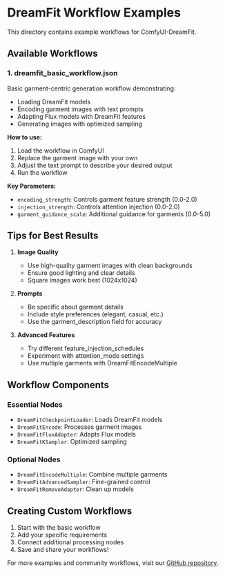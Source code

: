 # DreamFit Workflow Examples

This directory contains example workflows for ComfyUI-DreamFit.

## Available Workflows

### 1. dreamfit_basic_workflow.json
Basic garment-centric generation workflow demonstrating:
- Loading DreamFit models
- Encoding garment images with text prompts
- Adapting Flux models with DreamFit features
- Generating images with optimized sampling

**How to use:**
1. Load the workflow in ComfyUI
2. Replace the garment image with your own
3. Adjust the text prompt to describe your desired output
4. Run the workflow

**Key Parameters:**
- `encoding_strength`: Controls garment feature strength (0.0-2.0)
- `injection_strength`: Controls attention injection (0.0-2.0)
- `garment_guidance_scale`: Additional guidance for garments (0.0-5.0)

## Tips for Best Results

1. **Image Quality**
   - Use high-quality garment images with clean backgrounds
   - Ensure good lighting and clear details
   - Square images work best (1024x1024)

2. **Prompts**
   - Be specific about garment details
   - Include style preferences (elegant, casual, etc.)
   - Use the garment_description field for accuracy

3. **Advanced Features**
   - Try different feature_injection_schedules
   - Experiment with attention_mode settings
   - Use multiple garments with DreamFitEncodeMultiple

## Workflow Components

### Essential Nodes
- `DreamFitCheckpointLoader`: Loads DreamFit models
- `DreamFitEncode`: Processes garment images
- `DreamFitFluxAdapter`: Adapts Flux models
- `DreamFitKSampler`: Optimized sampling

### Optional Nodes
- `DreamFitEncodeMultiple`: Combine multiple garments
- `DreamFitAdvancedSampler`: Fine-grained control
- `DreamFitRemoveAdapter`: Clean up models

## Creating Custom Workflows

1. Start with the basic workflow
2. Add your specific requirements
3. Connect additional processing nodes
4. Save and share your workflows!

For more examples and community workflows, visit our [GitHub repository](https://github.com/yourusername/ComfyUI-DreamFit).